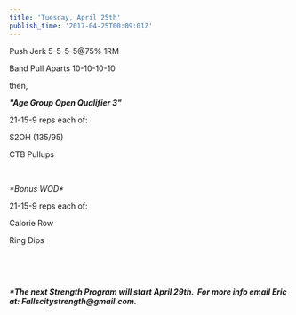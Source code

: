 ```yaml
---
title: 'Tuesday, April 25th'
publish_time: '2017-04-25T00:09:01Z'
---
```


Push Jerk 5-5-5-5\@75% 1RM

Band Pull Aparts 10-10-10-10

then,

***"Age Group Open Qualifier 3"***

21-15-9 reps each of:

S2OH (135/95)

CTB Pullups

 

*\*Bonus WOD\**

21-15-9 reps each of:

Calorie Row

Ring Dips

 

 

***\*The next Strength Program will start April 29th.  For more info
email Eric at: Fallscitystrength\@gmail.com.***
